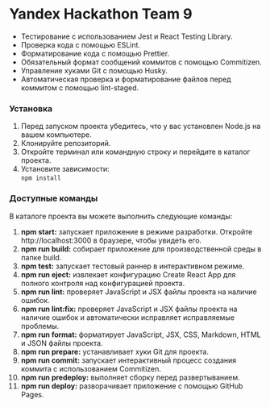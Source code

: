 # Yandex Hackathon Team 9


- Тестирование с использованием Jest и React Testing Library.  
- Проверка кода с помощью ESLint.  
- Форматирование кода с помощью Prettier.  
- Обязательный формат сообщений коммитов с помощью Commitizen.  
- Управление хуками Git с помощью Husky.  
- Автоматическая проверка и форматирование файлов перед коммитом с помощью lint-staged.

### Установка

1. Перед запуском проекта убедитесь, что у вас установлен Node.js на вашем компьютере.
2. Клонируйте репозиторий.
3. Откройте терминал или командную строку и перейдите в каталог проекта.
4. Установите зависимости:  
   `npm install`

### Доступные команды

В каталоге проекта вы можете выполнить следующие команды:

1. **npm start:** запускает приложение в режиме разработки. Откройте http://localhost:3000 в браузере, чтобы увидеть его.
2. **npm run build:** собирает приложение для производственной среды в папке build.
3. **npm test:** запускает тестовый раннер в интерактивном режиме.
4. **npm run eject:** извлекает конфигурацию Create React App для полного контроля над конфигурацией проекта.
5. **npm run lint:** проверяет JavaScript и JSX файлы проекта на наличие ошибок.
6. **npm run lint:fix:** проверяет JavaScript и JSX файлы проекта на наличие ошибок и автоматически исправляет исправляемые проблемы.
7. **npm run format:** форматирует JavaScript, JSX, CSS, Markdown, HTML и JSON файлы проекта.
8. **npm run prepare:** устанавливает хуки Git для проекта.
9. **npm run commit:** запускает интерактивный процесс создания коммита с использованием Commitizen.
10. **npm run predeploy:** выполняет сборку перед развертыванием.
11. **npm run deploy:** разворачивает приложение с помощью GitHub Pages.
